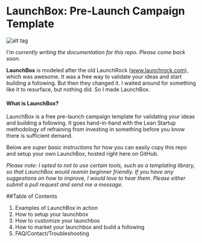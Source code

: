 # LaunchBox: Pre-Launch Campaign Template
![alt tag](http://i.imgur.com/K4sId2g.gif)

*I'm currently writing the documentation for this repo. Please come back soon.*

**LaunchBox** is modeled after the old LaunchRock (www.launchrock.com), which was awesome. It was a free way to validate your ideas and start building a following. But then they changed it. I waited around for something like it to resurface, but nothing did. So I made LaunchBox.

#### What is LaunchBox?
LaunchBox is a free pre-launch campaign template for validating your ideas and building a following. It goes hand-in-hand with the Lean Startup methodology of refraining from investing in something before you know there is sufficient demand.

Below are *super basic instructions* for how you can easily copy this repo and setup your own LaunchBox, hosted right here on GitHub.

*Please note: I opted to not to use certain tools, such as a templating library, so that LaunchBox would reamin beginner friendly. If you have any suggestions on how to improve, I would love to hear them. Please either submit a pull request and send me a message.*

##Table of Contents
1. Examples of LaunchBox in action
2. How to setup your launchbox
3. How to customize your launchbox
4. How to market your launchbox and build a following
5. FAQ/Contact/Troubleshooting

